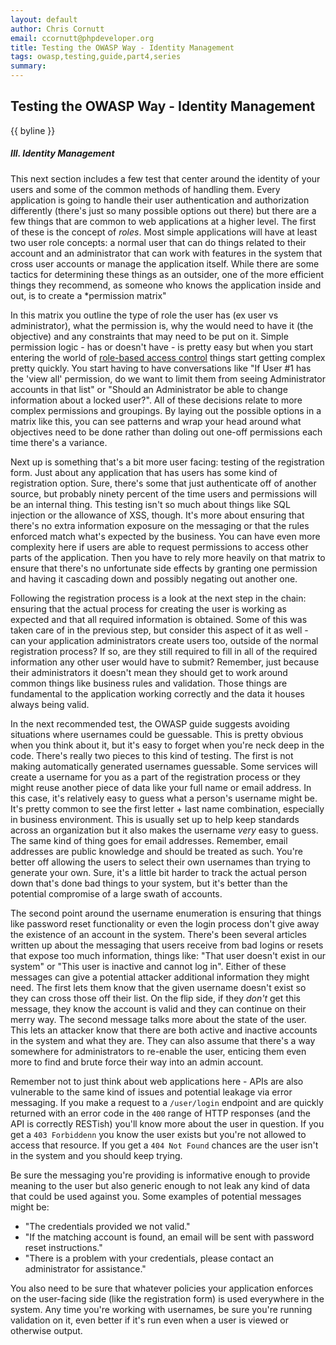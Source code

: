 ```yaml
---
layout: default
author: Chris Cornutt
email: ccornutt@phpdeveloper.org
title: Testing the OWASP Way - Identity Management
tags: owasp,testing,guide,part4,series
summary:
---
```


Testing the OWASP Way - Identity Management
--------------

{{ byline }}

##### III. Identity Management

This next section includes a few test that center around the identity of your users and some of the common methods of handling them. Every application is going to handle their user authentication and authorization differently (there's just so many possible options out there) but there are a few things that are common to web applications at a higher level. The first of these is the concept of *roles*. Most simple applications will have at least two user role concepts: a normal user that can do things related to their account and an administrator that can work with features in the system that cross user accounts or manage the application itself. While there are some tactics for determining these things as an outsider, one of the more efficient things they recommend, as someone who knows the application inside and out, is to create a *permission matrix"

In this matrix you outline the type of role the user has (ex user vs administrator), what the permission is, why the would need to have it (the objective) and any constraints that may need to be put on it. Simple permission logic - has or doesn't have - is pretty easy but when you start entering the world of [role-based access control](http://en.wikipedia.org/wiki/Role-based_access_control) things start getting complex pretty quickly. You start having to have conversations like "If User #1 has the 'view all' permission, do we want to limit them from seeing Administrator accounts in that list" or "Should an Administrator be able to change information about a locked user?". All of these decisions relate to more complex permissions and groupings. By laying out the possible options in a matrix like this, you can see patterns and wrap your head around what objectives need to be done rather than doling out one-off permissions each time there's a variance.

Next up is something that's a bit more user facing: testing of the registration form. Just about any application that has users has some kind of registration option. Sure, there's some that just authenticate off of another source, but probably ninety percent of the time users and permissions will be an internal thing. This testing isn't so much about things like SQL injection or the allowance of XSS, though. It's more about ensuring that there's no extra information exposure on the messaging or that the rules enforced match what's expected by the business. You can have even more complexity here if users are able to request permissions to access other parts of the application. Then you have to rely more heavily on that matrix to ensure that there's no unfortunate side effects by granting one permission and having it cascading down and possibly negating out another one.

Following the registration process is a look at the next step in the chain: ensuring that the actual process for creating the user is working as expected and that all required information is obtained. Some of this was taken care of in the previous step, but consider this aspect of it as well - can your application administrators create users too, outside of the normal registration process? If so, are they still required to fill in all of the required information any other user would have to submit? Remember, just because their administrators it doesn't mean they should get to work around common things like business rules and validation. Those things are fundamental to the application working correctly and the data it houses always being valid.

In the next recommended test, the OWASP guide suggests avoiding situations where usernames could be guessable. This is pretty obvious when you think about it, but it's easy to forget when you're neck deep in the code. There's really two pieces to this kind of testing. The first is not making automatically generated usernames guessable. Some services will create a username for you as a part of the registration process or they might reuse another piece of data like your full name or email address. In this case, it's relatively easy to guess what a person's username might be. It's pretty common to see the first letter + last name combination, especially in business environment. This is usually set up to help keep standards across an organization but it also makes the username *very* easy to guess. The same kind of thing goes for email addresses. Remember, email addresses are public knowledge and should be treated as such. You're better off allowing the users to select their own usernames than trying to generate your own. Sure, it's a little bit harder to track the actual person down that's done bad things to your system, but it's better than the potential compromise of a large swath of accounts.

The second point around the username enumeration is ensuring that things like password reset functionality or even the login process don't give away the existence of an account in the system. There's been several articles written up about the messaging that users receive from bad logins or resets that expose too much information, things like: "That user doesn't exist in our system" or "This user is inactive and cannot log in". Either of these messages can give a potential attacker additional information they might need. The first lets them know that the given username doesn't exist so they can cross those off their list. On the flip side, if they *don't* get this message, they know the account is valid and they can continue on their merry way. The second message talks more about the state of the user. This lets an attacker know that there are both active and inactive accounts in the system and what they are. They can also assume that there's a way somewhere for administrators to re-enable the user, enticing them even more to find and brute force their way into an admin account.

Remember not to just think about web applications here - APIs are also vulnerable to the same kind of issues and potential leakage via error messaging. If you make a request to a `/user/login` endpoint and are quickly returned with an error code in the `400` range of HTTP responses (and the API is correctly RESTish) you'll know more about the user in question. If you get a `403 Forbiddenn` you know the user exists but you're not allowed to access that resource. If you get a `404 Not Found` chances are the user isn't in the system and you should keep trying.

Be sure the messaging you're providing is informative enough to provide meaning to the user but also generic enough to not leak any kind of data that could be used against you. Some examples of potential messages might be:

- "The credentials provided we not valid."
- "If the matching account is found, an email will be sent with password reset instructions."
- "There is a problem with your credentials, please contact an administrator for assistance."

You also need to be sure that whatever policies your application enforces on the user-facing side (like the registration form) is used everywhere in the system. Any time you're working with usernames, be sure you're running validation on it, even better if it's run even when a user is viewed or otherwise output.